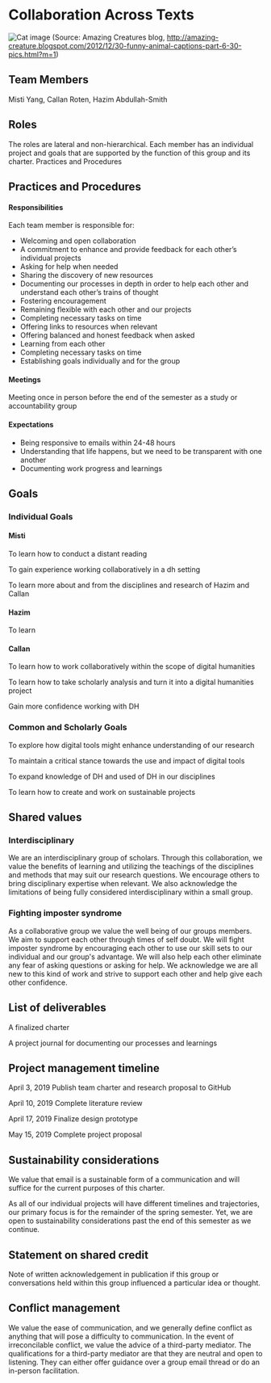 # Collaboration Across Texts

![Cat image](http://3.bp.blogspot.com/-jnUMCgMDycE/UM9KUFnT0wI/AAAAAAAAcuM/q7MsJDT2CKI/s1600/funny-animal-memes-006-015.jpg)
(Source: Amazing Creatures blog, http://amazing-creature.blogspot.com/2012/12/30-funny-animal-captions-part-6-30-pics.html?m=1)

## Team Members
Misti Yang, Callan Roten, Hazim Abdullah-Smith

## Roles
The roles are lateral and non-hierarchical. Each member has an individual project and goals that are supported by the function of this group and its charter.
Practices and Procedures

## Practices and Procedures
#### Responsibilities
Each team member is responsible for:
* Welcoming and open collaboration
* A commitment to enhance and provide feedback for each other’s individual projects
* Asking for help when needed
* Sharing the discovery of new resources
* Documenting our processes in depth in order to help each other and understand each other’s trains of thought
* Fostering encouragement
* Remaining flexible with each other and our projects
* Completing necessary tasks on time
* Offering links to resources when relevant
* Offering balanced and honest feedback when asked
* Learning from each other
* Completing necessary tasks on time
* Establishing goals individually and for the group


#### Meetings
Meeting once in person before the end of the semester as a study or accountability group

#### Expectations
* Being responsive to emails within 24-48 hours
* Understanding that life happens, but we need to be transparent with one another
* Documenting work progress and learnings

## Goals
### Individual Goals
#### Misti
To learn how to conduct a distant reading

To gain experience working collaboratively in a dh setting

To learn more about and from the disciplines and research of Hazim and Callan
#### Hazim
To learn

#### Callan
To learn how to work collaboratively within the scope of digital humanities

To learn how to take scholarly analysis and turn it into a digital humanities project

Gain more confidence working with DH

### Common and Scholarly Goals
To explore how digital tools might enhance understanding of our research

To maintain a critical stance towards the use and impact of digital tools

To expand knowledge of DH and used of DH in our disciplines

To learn how to create and work on sustainable projects

## Shared values
### Interdisciplinary
We are an interdisciplinary group of scholars. Through this collaboration, we value the benefits of learning and utilizing the teachings of the disciplines and methods that may suit our research questions. We encourage others to bring disciplinary expertise when relevant. We also acknowledge the limitations of being fully considered interdisciplinary within a small group.

### Fighting imposter syndrome
As a collaborative group we value the well being of our groups members. We aim to support each other through times of self doubt. We will fight imposter syndrome by encouraging each other to use our skill sets to our individual and our group's advantage. We will also help each other eliminate any fear of asking questions or asking for help. We acknowledge we are all new to this kind of work and strive to support each other and help give each other confidence.

## List of deliverables
A finalized charter

A project journal for documenting our processes and learnings

## Project management timeline
April 3, 2019 Publish team charter and research proposal to GitHub

April 10, 2019 Complete literature review

April 17, 2019 Finalize design prototype

May 15, 2019 Complete project proposal

## Sustainability considerations
We value that email is a sustainable form of a communication and will suffice for the current purposes of this charter.

As all of our individual projects will have different timelines and trajectories, our primary focus is for the remainder of the spring semester. Yet, we are open to sustainability considerations past the end of this semester as we continue.

## Statement on shared credit
Note of written acknowledgement in publication if this group or conversations held within this group influenced a particular idea or thought.

## Conflict management
We value the ease of communication, and we generally define conflict as anything that will pose a difficulty to communication. In the event of irreconcilable conflict, we value the advice of a third-party mediator. The qualifications for a third-party mediator are that they are neutral and open to listening. They can either offer guidance over a group email thread or do an in-person facilitation.
